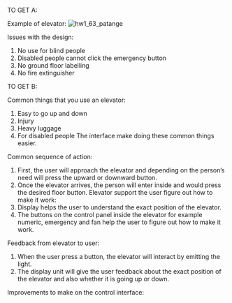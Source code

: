 TO GET A:

Example of elevator:
![hw1_63_patange](https://user-images.githubusercontent.com/55517406/65212914-b31bd600-dac1-11e9-9084-6b1f2a7af1b6.gif)

Issues with the design:
1.	No use for blind people
2.	Disabled people cannot click the emergency button
3.	No ground floor labelling
4.	No fire extinguisher


TO GET B:

Common things that you use an elevator:
1.	Easy to go up and down
2.	Injury
3.	Heavy luggage
4.	For disabled people
The interface make doing these common things easier.

Common sequence of action:
1.	First, the user will approach the elevator and depending on the person’s need will press the upward or downward button.
2.	Once the elevator arrives, the person will enter inside and would press the desired floor button.
Elevator support the user figure out how to make it work:
1.	Display helps the user to understand the exact position of the elevator.
2.	The buttons on the control panel inside the elevator for example numeric, emergency and fan help the user to figure out how to make it work.

Feedback from elevator to user:
1.	When the user press a button, the elevator will interact by emitting the light.
2.	The display unit will give the user feedback about the exact position of the elevator and also whether it is going up or down.

Improvements to make on the control interface:
